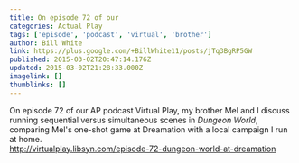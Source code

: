```yaml
---
title: On episode 72 of our
categories: Actual Play
tags: ['episode', 'podcast', 'virtual', 'brother']
author: Bill White
link: https://plus.google.com/+BillWhite11/posts/jTq3BgRP5GW
published: 2015-03-02T20:47:14.176Z
updated: 2015-03-02T21:28:33.000Z
imagelink: []
thumblinks: []
---
```


On episode 72 of our AP podcast Virtual Play, my brother Mel and I discuss running sequential versus simultaneous scenes in <i>Dungeon World</i>, comparing Mel&#39;s one-shot game at Dreamation with a local campaign I run at home.<br /><a href="http://virtualplay.libsyn.com/episode-72-dungeon-world-at-dreamation" class="ot-anchor">http://virtualplay.libsyn.com/episode-72-dungeon-world-at-dreamation</a>